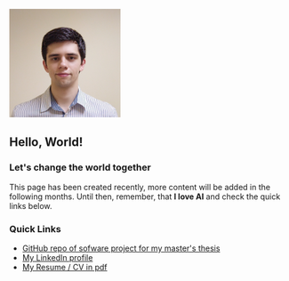 <img src="/media/img/vrbsky_portrait.png" width="200" height="195"><!--original size: 400x390 px-->

## Hello, World!
### Let's change the world together
This page has been created recently, more content will be added in the following months. Until then, remember, that **I love AI** and check the quick links below.

### Quick Links
* [GitHub repo of sofware project for my master's thesis](https://github.com/vrbsky/network-model)
* [My LinkedIn profile](https://www.linkedin.com/in/vrbsky/)
* [My Resume / CV in pdf](https://vrbsky.github.io/media/pdf/Vrbsky_ResumeCV.pdf)
